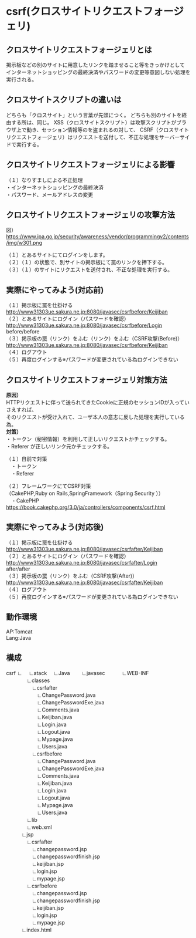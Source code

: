 # csrf(クロスサイトリクエストフォージェリ)

## クロスサイトリクエストフォージェリとは

掲示板などの別のサイトに用意したリンクを踏ませること等をきっかけとして
インターネットショッピングの最終決済やパスワードの変更等意図しない処理を実行される。

## クロスサイトスクリプトの違いは
どちらも「クロスサイト」という言葉が先頭につく。
どちらも別のサイトを経由する所は、同じ。
XSS（クロスサイトスクリプト）は攻撃スクリプトがブラウザ上で動き、セッション情報等のを盗まれるの対して、
CSRF（クロスサイトリクエストフォージェリ）はリクエストを送付して、不正な処理をサーバーサイドで実行する。

## クロスサイトリクエストフォージェリによる影響
（１）なりすましによる不正処理  
・インターネットショッピングの最終決済  
・パスワード、メールアドレスの変更  

## クロスサイトリクエストフォージェリの攻撃方法
図）  
https://www.ipa.go.jp/security/awareness/vendor/programmingv2/contents/img/w301.png

（１）とあるサイトにてログインをします。  
（２）（１）の状態で、別サイトの掲示板にて罠のリンクを押下する。  
（３）（１）のサイトにリクエストを送付され、不正な処理を実行する。  

## 実際にやってみよう(対応前)
（１）掲示板に罠を仕掛ける  
http://www31303ue.sakura.ne.jp:8080/javasec/csrfbefore/Keijiban  
（２）とあるサイトにログイン（パスワードを確認）  
http://www31303ue.sakura.ne.jp:8080/javasec/csrfbefore/Login  
before/before  
（３）掲示板の罠（リンク）をふむ（リンク）をふむ（CSRF攻撃(Before)）    
http://www31303ue.sakura.ne.jp:8080/javasec/csrfbefore/Keijiban  
（４）ログアウト  
（５）再度ログインする※パスワードが変更されている為ログインできない  

## クロスサイトリクエストフォージェリ対策方法
**原因）**  
HTTPリクエストに伴って送られてきたCookieに正規のセッションIDが入っていさえすれば、  
そのリクエストが受け入れて、ユーザ本人の意志に反した処理を実行している為。  
**対策）**  
・トークン（秘密情報）を利用して正しいリクエストかチェックする。  
・Referer が正しいリンク元かチェックする。  

（１）自前で対策  
　・トークン  
　・Referer  

（２）フレームワークにてCSRF対策  
（CakePHP,Ruby on Rails,SpringFramework（Spring Security ））  
　・CakePHP  
https://book.cakephp.org/3.0/ja/controllers/components/csrf.html  

## 実際にやってみよう(対応後)
（１）掲示板に罠を仕掛ける  
http://www31303ue.sakura.ne.jp:8080/javasec/csrfafter/Keijiban  
（２）とあるサイトにログイン（パスワードを確認）  
http://www31303ue.sakura.ne.jp:8080/javasec/csrfafter/Login  
after/after  
（３）掲示板の罠（リンク）をふむ（CSRF攻撃(After)）  
http://www31303ue.sakura.ne.jp:8080/javasec/csrfafter/Keijiban  
（４）ログアウト  
（５）再度ログインする※パスワードが変更されている為ログインできない  

## 動作環境
AP:Tomcat  
Lang:Java  


## 構成
csrf
∟
　∟atack
　∟Java
　　∟javasec
　　　∟WEB-INF  
　　　　∟classes  
　　　　　∟csrfafter  
　　　　　　∟ChangePassword.java  
　　　　　　∟ChangePasswordExe.java  
　　　　　　∟Comments.java  
　　　　　　∟Keijiban.java  
　　　　　　∟Login.java  
　　　　　　∟Logout.java  
　　　　　　∟Mypage.java  
　　　　　　∟Users.java  
　　　　　∟csrfbefore  
　　　　　　∟ChangePassword.java  
　　　　　　∟ChangePasswordExe.java  
　　　　　　∟Comments.java  
　　　　　　∟Keijiban.java  
　　　　　　∟Login.java  
　　　　　　∟Logout.java  
　　　　　　∟Mypage.java  
　　　　　　∟Users.java  
　　　　∟lib  
　　　　∟web.xml  
　　　∟jsp  
　　　　∟csrfafter  
　　　　　∟changepassword.jsp  
　　　　　∟changepasswordfinish.jsp  
　　　　　∟keijiban.jsp  
　　　　　∟login.jsp  
　　　　　∟mypage.jsp  
　　　　∟csrfbefore  
　　　　　∟changepassword.jsp  
　　　　　∟changepasswordfinish.jsp  
　　　　　∟keijiban.jsp  
　　　　　∟login.jsp  
　　　　　∟mypage.jsp  
　　　∟index.html
